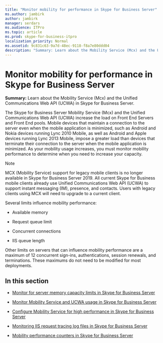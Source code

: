 ```yaml
---
title: "Monitor mobility for performance in Skype for Business Server"
ms.author: jambirk
author: jambirk
manager: serdars
ms.audience: ITPro
ms.topic: article
ms.prod: skype-for-business-itpro
localization_priority: Normal
ms.assetid: 9c831c63-9a7d-48ec-9118-f8a7e80ddd04
description: "Summary: Learn about the Mobility Service (Mcx) and the Unified Communications Web API (UCWA) in Skype for Business Server."
---
```


# Monitor mobility for performance in Skype for Business Server
 
**Summary:** Learn about the Mobility Service (Mcx) and the Unified Communications Web API (UCWA) in Skype for Business Server.
  
The Skype for Business Server Mobility Service (Mcx) and the Unified Communications Web API (UCWA) increase the load on Front End Servers and Front End pools. Mobile devices that maintain a connection to the server even when the mobile application is minimized, such as Android and Nokia devices running Lync 2010 Mobile, as well as Android and Apple devices running Lync 2013 Mobile, impose a greater load than devices that terminate their connection to the server when the mobile application is minimized. As your mobility usage increases, you must monitor mobility performance to determine when you need to increase your capacity.

> [!NOTE]
> MCX (Mobility Service) support for legacy mobile clients is no longer available in Skype for Business Server 2019. All current Skype for Business mobile clients already use Unified Communications Web API (UCWA) to support instant messaging (IM), presence, and contacts. Users with legacy clients using MCX will need to upgrade to a current client.
  
Several limits influence mobility performance: 
  
- Available memory
    
- Request queue limit
    
- Concurrent connections
    
- IIS queue length
    
Other limits on servers that can influence mobility performance are a maximum of 12 concurrent sign-ins, authentications, session renewals, and terminations. These maximums do not need to be modified for most deployments.
  
## In this section

- [Monitor for server memory capacity limits in Skype for Business Server](server-memory-capacity-limits.md)
    
- [Monitor Mobility Service and UCWA usage in Skype for Business Server](service-and-ucwa-usage.md)
    
- [Configure Mobility Service for high performance in Skype for Business Server](configure-service.md)
    
- [Monitoring IIS request tracing log files in Skype for Business Server](iis-request-tracing-log-files.md)
    
- [Mobility performance counters in Skype for Business Server](performance-counters.md)
    

